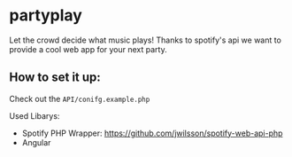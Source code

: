 # partyplay
Let the crowd decide what music plays! Thanks to spotify's api we want to provide a cool web app for your next party.

## How to set it up:

Check out the `API/conifg.example.php`

Used Libarys:

- Spotify PHP Wrapper: https://github.com/jwilsson/spotify-web-api-php
- Angular
